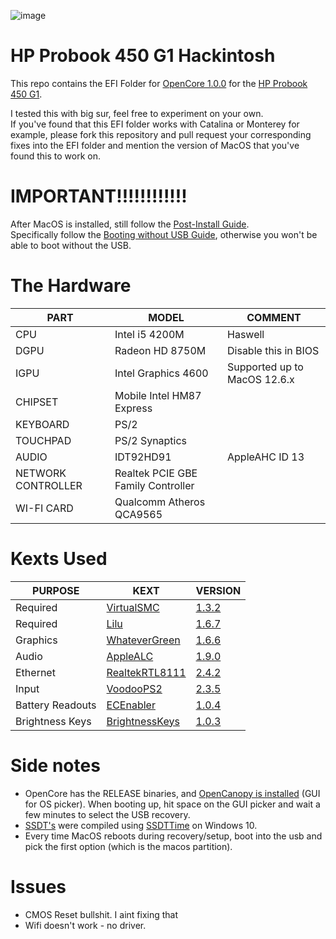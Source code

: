 ![image](https://github.com/slashedCodes/HP-Probook-450-G1-Hackintosh/assets/76942911/687a2279-abdd-41b8-8a3b-472c2c0861aa)

# HP Probook 450 G1 Hackintosh

This repo contains the EFI Folder for [OpenCore 1.0.0](https://github.com/acidanthera/OpenCorePkg/releases/tag/1.0.0) for the [HP Probook 450 G1](https://support.hp.com/vn-en/document/c03963187).

I tested this with big sur, feel free to experiment on your own. <br>
If you've found that this EFI folder works with Catalina or Monterey for example, please fork this repository and pull request your corresponding fixes into the EFI folder and mention the version of MacOS that you've found this to work on.

# IMPORTANT!!!!!!!!!!!!
After MacOS is installed, still follow the [Post-Install Guide](https://dortania.github.io/OpenCore-Post-Install/). <br>
Specifically follow the [Booting without USB Guide](https://dortania.github.io/OpenCore-Post-Install/universal/oc2hdd.html), otherwise you won't be able to boot without the USB.

# The Hardware

| PART               | MODEL                              | COMMENT                      |
|--------------------|------------------------------------|------------------------------|
| CPU                | Intel i5 4200M                     | Haswell                      |
| DGPU               | Radeon HD 8750M                    | Disable this in BIOS         |
| IGPU               | Intel Graphics 4600                | Supported up to MacOS 12.6.x |
| CHIPSET            | Mobile Intel HM87 Express          |                              |
| KEYBOARD           | PS/2                               |                              |
| TOUCHPAD           | PS/2 Synaptics                     |                              |
| AUDIO              | IDT92HD91                          | AppleAHC ID 13               |
| NETWORK CONTROLLER | Realtek PCIE GBE Family Controller |                              |
| WI-FI CARD         | Qualcomm Atheros QCA9565           |                              |

# Kexts Used

| PURPOSE          | KEXT                                                                                                                                          | VERSION                                                                      |
|------------------|-----------------------------------------------------------------------------------------------------------------------------------------------|------------------------------------------------------------------------------|
| Required         | [VirtualSMC](https://github.com/acidanthera/VirtualSMC/releases)                                                                              | [1.3.2](https://github.com/acidanthera/VirtualSMC/releases/tag/1.3.2)        |
| Required         | [Lilu](https://github.com/acidanthera/Lilu/releases)                                                                                          | [1.6.7](https://github.com/acidanthera/Lilu/releases/tag/1.6.7)              |
| Graphics         | [WhateverGreen](https://github.com/acidanthera/WhateverGreen/releases)                                                                        | [1.6.6](https://github.com/acidanthera/WhateverGreen/releases/tag/1.6.6)     |
| Audio            | [AppleALC](https://github.com/acidanthera/AppleALC/releases)                                                                                  | [1.9.0](https://github.com/acidanthera/AppleALC/releases/tag/1.9.0)          |
| Ethernet         | [RealtekRTL8111](https://github.com/Mieze/RTL8111_driver_for_OS_X/releases)                                                                   | [2.4.2](https://github.com/Mieze/RTL8111_driver_for_OS_X/releases/tag/2.4.2) |
| Input            | [VoodooPS2](https://github.com/acidanthera/VoodooPS2/releases)                                                                                | [2.3.5](https://github.com/acidanthera/VoodooPS2/releases/tag/2.3.5)         |
| Battery Readouts | [ECEnabler](https://github.com/1Revenger1/ECEnabler/releases)                                                                                 | [1.0.4](https://github.com/1Revenger1/ECEnabler/releases/tag/1.0.4)          |
| Brightness Keys  | [BrightnessKeys](https://github.com/acidanthera/BrightnessKeys/releases)                                                                      | [1.0.3](https://github.com/acidanthera/BrightnessKeys/releases/tag/1.0.3)    |

# Side notes
 - OpenCore has the RELEASE binaries, and [OpenCanopy is installed](https://dortania.github.io/OpenCore-Post-Install/cosmetic/gui.html) (GUI for OS picker). When booting up, hit space on the GUI picker and wait a few minutes to select the USB recovery.
 - [SSDT's](https://dortania.github.io/Getting-Started-With-ACPI/) were compiled using [SSDTTime](https://github.com/corpnewt/SSDTTime) on Windows 10.
 - Every time MacOS reboots during recovery/setup, boot into the usb and pick the first option (which is the macos partition).

# Issues
 - CMOS Reset bullshit. I aint fixing that
 - Wifi doesn't work - no driver.
